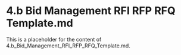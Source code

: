 # 4.b Bid Management RFI RFP RFQ Template.md

This is a placeholder for the content of 4.b_Bid_Management_RFI_RFP_RFQ_Template.md.
